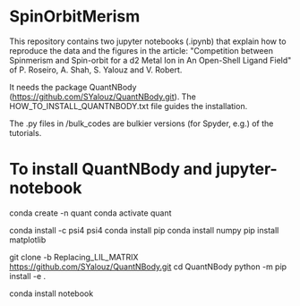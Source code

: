 # SpinOrbitMerism

This repository contains two jupyter notebooks (.ipynb) that explain how to reproduce the data and the figures in the article: "Competition between Spinmerism and Spin-orbit
for a d2 Metal Ion in An Open-Shell Ligand Field" of P. Roseiro, A. Shah, S. Yalouz and V. Robert.

It needs the package QuantNBody (https://github.com/SYalouz/QuantNBody.git). The HOW_TO_INSTALL_QUANTNBODY.txt file guides the installation.

The .py files in /bulk_codes are bulkier versions (for Spyder, e.g.) of the tutorials.




# To install QuantNBody and jupyter-notebook
conda create -n quant
conda activate quant

conda install -c psi4 psi4
conda install pip
conda install numpy
pip install matplotlib

git clone -b Replacing_LIL_MATRIX https://github.com/SYalouz/QuantNBody.git
cd QuantNBody
python -m pip install -e .

conda install notebook